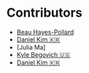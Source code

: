 # Contributors
- [Beau Hayes-Pollard](https://twitter.com/bahburs)
- [Daniel Kim 🇰🇷](https://twitter.com/journeyer_)
- [Julia Ma]
- [Kyle Begovich 🇺🇸](https://kylebegovich.github.io)
- [Daniel Kim 🇰🇷](https://twitter.com/journeyer_)